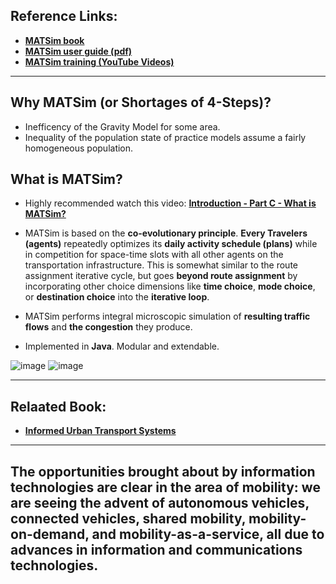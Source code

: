 ## Reference Links: 
 - [**MATSim book**](https://www.ubiquitypress.com/site/books/e/10.5334/baw/) 
 - [**MATSim user guide (pdf)**](http://ci.matsim.org:8080/job/MATSim-Book/ws/partOne-latest.pdf) 
 - [**MATSim training (YouTube Videos)**](https://www.youtube.com/watch?v=y3T_DaDA3_c&list=PLLGIZCXnKbU6-9vy_rKZ6gW7E_ra42hfX) 

________________________________________________
## Why MATSim (or Shortages of 4-Steps)? 
 - Inefficency of the Gravity Model for some area. 
 - Inequality of the population state of practice models assume a fairly homogeneous population. 

## What is MATSim? 
 - Highly recommended watch this video: [**Introduction - Part C - What is MATSim?**](https://www.youtube.com/watch?v=VowP4f9ntCA&t=0s) 
 - MATSim is based on the **co-evolutionary principle**. **Every Travelers (agents)** repeatedly optimizes its **daily activity schedule (plans)** while in competition for space-time slots with all other agents on the transportation infrastructure. This is somewhat similar to the route assignment iterative cycle, but goes **beyond route assignment** by incorporating other choice dimensions like **time choice**, **mode choice**, or **destination choice** into the **iterative loop**.

 - MATSim performs integral microscopic simulation of **resulting traffic flows** and **the congestion** they produce.  

 - Implemented in **Java**. Modular and extendable. 

![image](https://user-images.githubusercontent.com/88390140/134030107-72824015-2e63-4e73-802e-7b6baf35e683.png)
![image](https://user-images.githubusercontent.com/88390140/134051232-1744ffa2-4f27-4aa6-b390-f271add57799.png)

________________________________________


## Relaated Book: 
 - [**Informed Urban Transport Systems**](https://www.researchgate.net/publication/324149855_INFORMED_URBAN_TRANSPORT_SYSTEMS_Classic_and_Emerging_Mobility_Methods_Toward_Smart_Cities) 

_____________________________

The opportunities brought about by information technologies are clear in the area of mobility: 
we are seeing the advent of **autonomous vehicles**, **connected vehicles**, **shared mobility**, **mobility-on-demand**, and **mobility-as-a-service**, all due to advances in **information and communications technologies**.   
 - 

